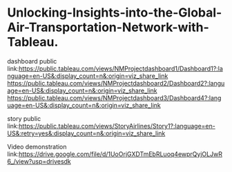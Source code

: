 # Unlocking-Insights-into-the-Global-Air-Transportation-Network-with-Tableau.


dashboard public link:https://public.tableau.com/views/NMProjectdashboard1/Dashboard1?:language=en-US&:display_count=n&:origin=viz_share_link
                      https://public.tableau.com/views/NMProjectdashboard2/Dashboard2?:language=en-US&:display_count=n&:origin=viz_share_link
                      https://public.tableau.com/views/NMProjectdashboard3/Dashboard4?:language=en-US&:display_count=n&:origin=viz_share_link


story public link:https://public.tableau.com/views/StoryAirlines/Story1?:language=en-US&:retry=yes&:display_count=n&:origin=viz_share_link
                      

Video demonstration link:https://drive.google.com/file/d/1UoOrjGXDTmEbRLuoq4ewprQyjOLJwR6_/view?usp=drivesdk
